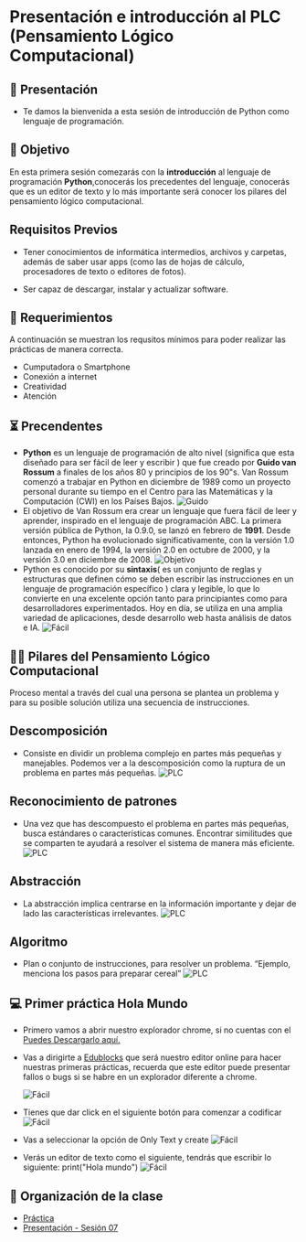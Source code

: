 # Presentación e introducción al PLC (Pensamiento Lógico Computacional)

## 👋 Presentación
- Te damos la bienvenida a esta sesión de introducción de Python como lenguaje de programación.

## 🎯 Objetivo

En esta primera sesión comezarás con la **introducción** al lenguaje de programación **Python**,conocerás los precedentes del lenguaje, conocerás que es un editor de texto y lo más importante será conocer los pilares del pensamiento lógico computacional.

## Requisitos Previos

* Tener conocimientos de informática intermedios, archivos y carpetas, además de saber usar apps (como las de hojas de cálculo, procesadores de texto o editores de fotos).

* Ser capaz de descargar, instalar y actualizar software.


## 📮 Requerimientos
A continuación se muestran los requsitos mínimos para poder realizar las prácticas de manera correcta.<br>
<ul>
    <li> Cumputadora o Smartphone </li>
    <li> Conexión a internet</li>
    <li> Creatividad </li>
    <li> Atención </li>
</ul>

## ⏳ Precendentes

* **Python** es un lenguaje de programación de alto nivel (significa que esta diseñado para ser fácil de leer y escribir ) que fue creado por **Guido van Rossum** a finales de los años 80 y principios de los 90"s. Van Rossum comenzó a trabajar en Python en diciembre de 1989 como un proyecto personal durante su tiempo en el Centro para las Matemáticas y la Computación (CWI) en los Países Bajos.
![Guido](img/guido.png)
* El objetivo de Van Rossum era crear un lenguaje que fuera fácil de leer y aprender, inspirado en el lenguaje de programación ABC. La primera versión pública de Python, la 0.9.0, se lanzó en febrero de **1991**. Desde entonces, Python ha evolucionado significativamente, con la versión 1.0 lanzada en enero de 1994, la versión 2.0 en octubre de 2000, y la versión 3.0 en diciembre de 2008.
![Objetivo](img/01.png)
* Python es conocido por su **sintaxis**( es un conjunto de reglas y estructuras que definen cómo se deben escribir las instrucciones en un lenguaje de programación específico ) clara y legible, lo que lo convierte en una excelente opción tanto para principiantes como para desarrolladores experimentados. Hoy en día, se utiliza en una amplia variedad de aplicaciones, desde desarrollo web hasta análisis de datos e IA.
![Fácil](img/02.png)


## 👩‍💻 Pilares del Pensamiento Lógico Computacional


Proceso mental a través del cual una persona se plantea un problema 
y para su posible solución utiliza una secuencia de instrucciones.
## Descomposición
* Consiste en dividir un problema complejo en partes más pequeñas y manejables. 
Podemos ver a la descomposición como la ruptura de un problema en partes más pequeñas.
![PLC](img/descomposicion.png)
## Reconocimiento de patrones
* Una vez que has descompuesto el problema en partes más pequeñas, busca estándares o características comunes. Encontrar similitudes que se comparten te ayudará a resolver el sistema de manera más eficiente.
![PLC](img/reconocimiento-de-patrones.png)
## Abstracción
* La abstracción implica centrarse en la información importante y dejar de lado las características irrelevantes. 
![PLC](img/abstraccion.png)
## Algoritmo
* Plan o conjunto de instrucciones, para resolver un problema.
“Ejemplo, menciona los pasos para preparar cereal”
![PLC](img/algoritmo.png)
## 💻 Primer práctica Hola Mundo

* Primero vamos a abrir nuestro explorador chrome, si no cuentas con el <a href="https://www.google.com.mx/intl/es-419/chrome/?gad_source=1&gclid=Cj0KCQjwzby1BhCQARIsAJ_0t5N9F0tV5OBlWxzP785Q2fblTO_UyMzBYiJM26qwGTDhwThDHi1Y6bUaAl8yEALw_wcB">Puedes Descargarlo aquí.</a></p>

* Vas a dirigirte a <a href="https://www.google.com.mx/intl/es-419/chrome/?gad_source=1&gclid=Cj0KCQjwzby1BhCQARIsAJ_0t5N9F0tV5OBlWxzP785Q2fblTO_UyMzBYiJM26qwGTDhwThDHi1Y6bUaAl8yEALw_wcB">Edublocks</a> que será nuestro editor online para hacer nuestras primeras prácticas, recuerda que este editor puede presentar fallos o bugs si se habre en un explorador diferente a chrome.</p> 
![Fácil](img/Edublocks.png)

* Tienes que dar click en el siguiente botón para comenzar a codificar
![Fácil](img/selectpython.png)

* Vas a seleccionar la opción de Only Text y create
![Fácil](img/onlytext.png) 

* Verás un editor de texto como el siguiente, tendrás que escribir lo siguiente: print("Hola mundo")
![Fácil](img/editor.png) 

## 📝 Organización de la clase

- [Práctica](practica/README.md)
- [Presentación - Sesión 07](presentacion/Sesion-07.pptx)